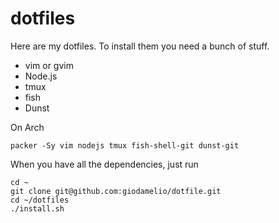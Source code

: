 # dotfiles

Here are my dotfiles. To install them you need a bunch of stuff.

 - vim or gvim
 - Node.js
 - tmux
 - fish
 - Dunst

On Arch

    packer -Sy vim nodejs tmux fish-shell-git dunst-git

When you have all the dependencies, just run

    cd ~
    git clone git@github.com:giodamelio/dotfile.git
    cd ~/dotfiles
    ./install.sh


